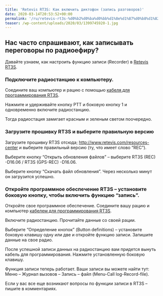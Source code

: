 ```yaml
---
title: 'Retevis RT3S: Как включить диктофон (запись разговоров)'
date: 2020-03-14T20:53:52+00:00
permalink: '/ru/retevis-rt3s-%d0%b2%d0%ba%d0%bb%d1%8e%d1%87%d0%b8%d1%82%d1%8c-%d0%b4%d0%b8%d0%ba%d1%82%d0%be%d1%84%d0%be%d0%bd-%d0%b7%d0%b0%d0%bf%d0%b8%d1%81%d1%8c/'
teaser: /wp-content/uploads/2020/03/1399745920-1.jpg
---
```

## Нас часто спрашивают, как записывать переговоры по радиоефиру?

Давайте узнаем, как настроить функцию записи (Recorder) в [Retevis RT3S](https://retevis.com.ua/shop/retevis-rt3s/).

### Подключите радиостанцию ​​к компьютеру.

Соедините ваш компьютер и рацию с помощью [кабеля для программирования RT3S](https://retevis.com.ua/shop/кабель-для-програмування-dmr/).



Нажмите и удерживайте кнопку PTT и боковую кнопку 1 и одновременно включите радиостанцию.

Тогда радиоcтация замигает красным и зеленым светом поочередно.

### Загрузите прошивку RT3S и выберите правильную версию

Загрузите прошивку RT3S отсюда; http://www.retevis.com/resources-center и выберите правильный версию (ту, что имеет слово &#8220;REC&#8221;).

Выберите кнопку &#8220;Открыть обновления файлов&#8221; &#8211; выберите RT3S (REC) -D16.06 / RT3S (GPS-REC) -D16.06.

Выберите кнопку &#8220;Скачать файл обновления&#8221;. Через несколько минут он загрузится успешно.

### Откройте программное обеспечение RT3S &#8211; установите боковую кнопку, чтобы включить функцию &#8220;запись&#8221;.

Откройте свое программное обеспечение. Соедините вашу рацию и компьютер [кабелем для программирования RT3S](https://retevis.com.ua/shop/кабель-для-програмування-dmr/).

Включите радиостанцию. Прочитайте данные со своей рации.

Выберите &#8220;Определение кнопок&#8221; (Button definitions) &#8211; установите боковую клавишу одну или две и откройте функцию записи. Запишите данные на свое радио.

После успешной записи данных на радиостанцию ​​вам придется вынуть кабель для программирования. Нажмите установленную боковую клавишу.

Функция записи теперь работает. Ваши записи вы можете найти тут: Меню &#8211; Журнал вызовов &#8211; Запись &#8211; файл (Menu-Call log-Record-file).

Если у вас все еще возникают вопросы по функции записи в RT3S &#8211; пишите в комментариях.
